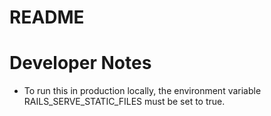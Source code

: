 # README

# Developer Notes

* To run this in production locally, the environment variable RAILS_SERVE_STATIC_FILES must be set to true.
